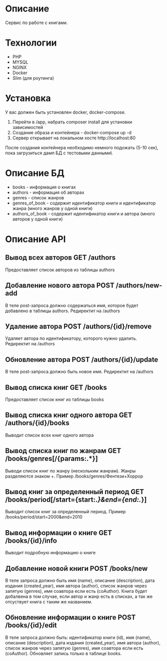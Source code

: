 # Описание
Сервис по работе с книгами.

# Технологии
- PHP
- MYSQL
- NGINX
- Docker
- Slim (для роутинга)

# Установка
У вас должен быть установлен docker, docker-compose.
1. Перейти в /app, набрать composer install для установки зависимостей 
1. Создание образа и контейнера - docker-compose up -d
2. Сервер открывает на локальном хосте http://localhost:80

После создания контейнера необходимо немного подожать (5-10 сек), пока загрузиться дамп БД с тестовыми данными\

# Описание БД
- books - информация о книгах
- authors - информация об авторах
- genres - список жанров
- genres_of_book - содержит идентификатор книги и идентификатор жанра (много жанров у одной книги)
- authors_of_book - содержит идентификатор книги и автора (много авторов у одной книги)

# Описание API

## Вывод всех авторов GET /authors 
Предоставляет список авторов из таблицы authors

## Добавление нового автора POST /authors/new-add
В теле post-запроса должно содержаться имя, которое будет добавлено в таблицы authors. Редиректит на /authors

## Удаление автора POST /authors/{id}/remove
Удаляет автора по идентификатору, которого нужно удалить. Редиректит на /authors

## Обновление автора POST /authors/{id}/update
В теле post-запроса должно быть новое имя. Редиректит на /authors

## Вывод списка книг GET /books
Предоставляет список книг из таблицы books

## Вывод списка книг одного автора GET /authors/{id}/books
Выводит список всех книг одного автора

## Вывод списка книг по жанрам GET /books/genres[/{params:.*}]
Выводи список книг по жанру (нескольким жанрам). Жанры разделяются знаком +. Пример /books/genres/Фентези+Хоррор

## Вывод книг за определенный период GET /books/period[/start={start:.*}&end={end:.*}]
Выводит список книг за определенный период. Пример /books/period/start=2000&end=2010

## Вывод информации о книге GET /books/{id}/info
Выводит подробную информацию о книге

## Добавление новой книги POST /books/new
В теле запроса должно быть имя (name), описание (description), дата издания (created_year), имя автора (author), список жанров через запятую (genres), имя соавтора если есть (coAuthor). Книга будет добалвена в том случае, если автор и жанр есть в списках, а так же отсуствует книга с таким же названием.

## Обновление информации о книге POST /books/{id}/edit
В теле запроса должно быть: идентификатор книги (id), имя (name), описание (description), дата издания (created_year), имя автора (author), список жанров через запятую (genres), имя соавтора если есть (coAuthor). Обновляет запись только в таблице books.
